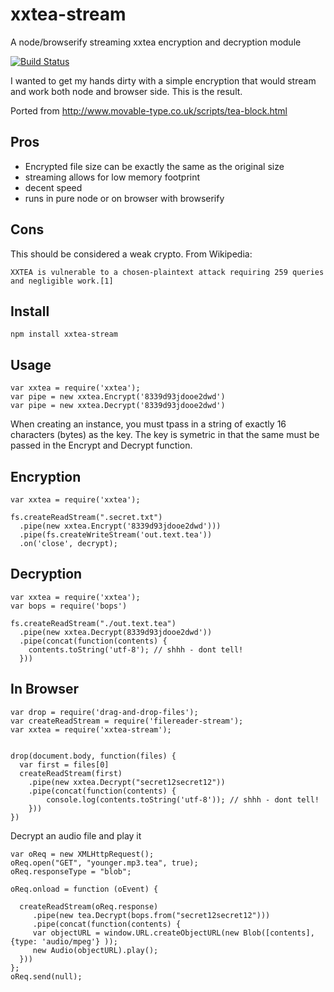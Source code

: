 xxtea-stream
============

A node/browserify streaming xxtea encryption and decryption module

[![Build Status](https://secure.travis-ci.org/ryanramage/xxtea-stream.png)](http://travis-ci.org/ryanramage/xxtea-stream)

I wanted to get my hands dirty with a simple encryption that would stream and work both node and browser side.
This is the result.

Ported from http://www.movable-type.co.uk/scripts/tea-block.html

Pros
----

 - Encrypted file size can be exactly the same as the original size
 - streaming allows for low memory footprint
 - decent speed
 - runs in pure node or on browser with browserify

Cons
----

This should be considered a weak crypto. From Wikipedia:

    XXTEA is vulnerable to a chosen-plaintext attack requiring 259 queries and negligible work.[1]


Install
-----

    npm install xxtea-stream


Usage
-----

    var xxtea = require('xxtea');
    var pipe = new xxtea.Encrypt('8339d93jdooe2dwd')
    var pipe = new xxtea.Decrypt('8339d93jdooe2dwd')

When creating an instance, you must tpass in a string of exactly 16 characters (bytes) as the
key. The key is symetric in that the same must be passed in the Encrypt and Decrypt function.



Encryption
----------

    var xxtea = require('xxtea');

    fs.createReadStream(".secret.txt")
      .pipe(new xxtea.Encrypt('8339d93jdooe2dwd')))
      .pipe(fs.createWriteStream('out.text.tea'))
      .on('close', decrypt);


Decryption
----------

    var xxtea = require('xxtea');
    var bops = require('bops')

    fs.createReadStream("./out.text.tea")
      .pipe(new xxtea.Decrypt(8339d93jdooe2dwd'))
      .pipe(concat(function(contents) {
        contents.toString('utf-8'); // shhh - dont tell!
      }))

In Browser
----------

    var drop = require('drag-and-drop-files');
    var createReadStream = require('filereader-stream');
    var xxtea = require('xxtea-stream');


    drop(document.body, function(files) {
      var first = files[0]
      createReadStream(first)
        .pipe(new xxtea.Decrypt("secret12secret12"))
        .pipe(concat(function(contents) {
            console.log(contents.toString('utf-8')); // shhh - dont tell!
        }))
    })


Decrypt an audio file and play it

    var oReq = new XMLHttpRequest();
    oReq.open("GET", "younger.mp3.tea", true);
    oReq.responseType = "blob";

    oReq.onload = function (oEvent) {

      createReadStream(oReq.response)
         .pipe(new tea.Decrypt(bops.from("secret12secret12")))
         .pipe(concat(function(contents) {
         var objectURL = window.URL.createObjectURL(new Blob([contents], {type: 'audio/mpeg'} ));
         new Audio(objectURL).play();
      }))
    };
    oReq.send(null);


